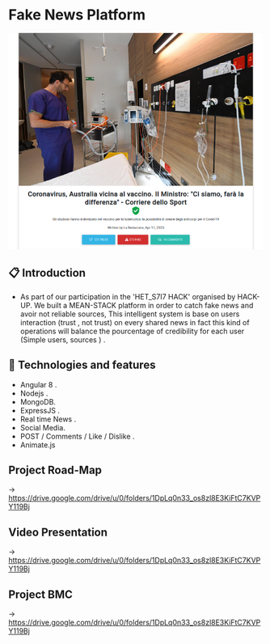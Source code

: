 # Fake News Platform
<p style="text-align: center;">
  <img src="./client/src/assets/screenshot.png" wdith="50%" />
  
</p>


##  📋 Introduction
- As part of our participation in the 'HET_S7I7 HACK' organised by HACK-UP. We built a MEAN-STACK platform in order to catch fake news and avoir not reliable sources, This intelligent system is base on users interaction (trust , not trust) on every shared news in fact this kind of operations will balance the pourcentage of credibility for each user (Simple users,  sources ) . 

## 🎉 Technologies and features  

- Angular 8 .
- Nodejs . 
- MongoDB. 
- ExpressJS . 
- Real time News . 
- Social Media. 
- POST / Comments / Like / Dislike  . 
- Animate.js


##  Project Road-Map 
-> https://drive.google.com/drive/u/0/folders/1DpLq0n33_os8zl8E3KiFtC7KVPY119Bj

## Video Presentation 
-> https://drive.google.com/drive/u/0/folders/1DpLq0n33_os8zl8E3KiFtC7KVPY119Bj

## Project BMC
-> https://drive.google.com/drive/u/0/folders/1DpLq0n33_os8zl8E3KiFtC7KVPY119Bj
